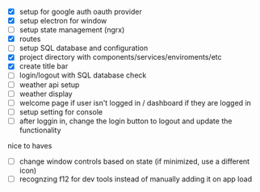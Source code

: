 * [x] setup for google auth oauth provider
* [x] setup electron for window 
* [ ] setup state management (ngrx)
* [x] routes
* [ ] setup SQL database and configuration 
* [x] project directory with components/services/enviroments/etc
* [x] create title bar
* [ ] login/logout with SQL database check
* [ ] weather api setup
* [ ] weather display
* [ ] welcome page if user isn't logged in / dashboard if they are logged in
* [ ] setup setting for console
* [ ] after loggin in, change the login button to logout and update the functionality

nice to haves 

* [ ] change window controls based on state (if minimized, use a different icon)
* [ ] recognzing f12 for dev tools instead of manually adding it on app load